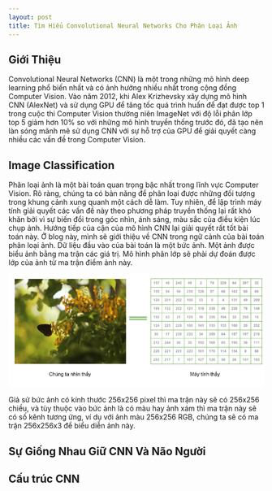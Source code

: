 ```yaml
---
layout: post
title: Tìm Hiểu Convolutional Neural Networks Cho Phân Loại Ảnh
---
```


## Giới Thiệu
Convolutional Neural Networks (CNN) là một trong những mô hình deep learning phổ biến nhất và có ảnh hưởng nhiều nhất trong cộng đồng Computer Vision. Vào năm 2012, khi Alex Krizhevsky xây dựng mô hình CNN (AlexNet) và sử dụng GPU để tăng tốc quá trình huấn để đạt được top 1 trong cuộc thi Computer Vision thường niên ImageNet với độ lỗi phân lớp top 5 giảm hơn 10% so với những mô hình truyền thống trước đó, đã tạo nên làn sóng mãnh mẽ sử dụng CNN với sự hỗ trợ của GPU để giải quyết càng nhiều các vấn đề trong Computer Vision. 

## Image Classification 
Phân loại ảnh là một bài toán quan trọng bậc nhất trong lĩnh vực Computer Vision. Rõ ràng, chúng ta có bản năng để phân loại được những đối tượng trong khung cảnh xung quanh một cách dễ làm. Tuy nhiên, để lập trình máy tính giải quyết các vấn đề này theo phương pháp truyền thống lại rất khó khăn bởi vì sự biến đổi trong góc nhìn, ánh sáng, màu sắc của điều kiện lúc chụp ảnh. Hướng tiếp của cận của mô hình CNN lại giải quyết rất tốt bài toán này. Ở blog này, mình sẽ giới thiệu về CNN trong ngữ cảnh của bài toán phân loại ảnh. Dữ liệu đầu vào của bài toán là một bức ảnh. Một ảnh được biểu ảnh bằng ma trận các giá trị. Mô hình phân lớp sẽ phải dự đoán được lớp của ảnh từ ma trận điểm ảnh này. 

<div class="img-div" markdown="0">
    <img src="/images/cnn_input.png" />
</div>

Giả sử bức ảnh có kính thước 256x256 pixel thì ma trận này sẽ có 256x256 chiều, và tùy thuộc vào bức ảnh là có màu hay ảnh xám thì ma trận này sẽ có số kênh tương ứng, ví dụ với ảnh màu 256x256 RGB, chúng ta sẽ có ma trận 256x256x3 để biểu diễn ảnh này. 

## Sự Giống Nhau Giữ CNN Và Não Người

## Cấu trúc CNN
